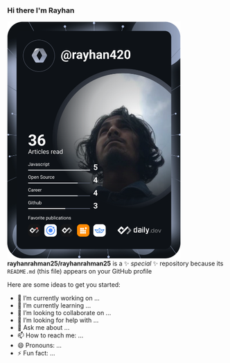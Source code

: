 ### Hi there I'm Rayhan
<a href="https://app.daily.dev/DailyDevTips"><img src="https://github.com/rayhanrahman25/rayhanrahman25/blob/main/devcard.svg" width="400" alt="Rayhan Dev Card"/></a>
**rayhanrahman25/rayhanrahman25** is a ✨ _special_ ✨ repository because its `README.md` (this file) appears on your GitHub profile

Here are some ideas to get you started:

- 🔭 I’m currently working on ...
- 🌱 I’m currently learning ...
- 👯 I’m looking to collaborate on ...
- 🤔 I’m looking for help with ...
- 💬 Ask me about ...
- 📫 How to reach me: ...
- 😄 Pronouns: ...
- ⚡ Fun fact: ...

